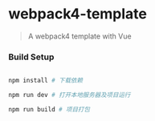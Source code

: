 # webpack4-template
> A webpack4 template with Vue

### Build Setup

``` bash

npm install # 下载依赖

npm run dev # 打开本地服务器及项目运行

npm run build # 项目打包


